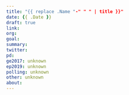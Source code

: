 ```yaml
---
title: "{{ replace .Name "-" " " | title }}"
date: {{ .Date }}
draft: true
link:
org:
goal:
summary:
twitter:
pd:
ge2017: unknown
ep2019: unknown
polling: unknown
other: unknown
about:
---
```



